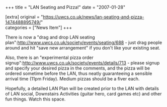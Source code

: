 +++
title = "LAN Seating and Pizza!"
date = "2007-01-28"

[extra]
original = "https://uwcs.co.uk/news/lan-seating-and-pizza-1474488895749/"    
categories = ["News Item"]
+++

There is now a "drag and drop LAN seating plan":http://www.uwcs.co.uk/society/events/seating/688 - just drag people around and hit "save new arrangement" if you don't like your existing seat.

Also, there is an "experimental pizza order signup":http://www.uwcs.co.uk/society/events/details/713 - please signup and specify your desired pizza in the comments, and the pizza will be ordered sometime before the LAN, thus neatly guaranteeing a sensible arrival time (11pm Friday). Medium pizzas should be a fiver each.

Hopefully, a detailed LAN Plan will be created prior to the LAN with details of LAN social, Downstairs Activities (guitar hero, card games etc) and other fun things. Watch this space.

